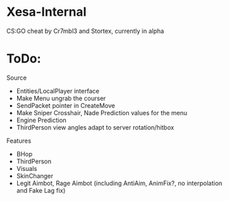 # Xesa-Internal
CS:GO cheat by Cr7mbl3 and Stortex, currently in alpha

# ToDo:

Source
- Entities/LocalPlayer interface
- Make Menu ungrab the courser
- SendPacket pointer in CreateMove
- Make Sniper Crosshair, Nade Prediction values for the menu
- Engine Prediction
- ThirdPerson view angles adapt to server rotation/hitbox

Features
- BHop 
- ThirdPerson
- Visuals
- SkinChanger
- Legit Aimbot, Rage Aimbot (including AntiAim, AnimFix?, no interpolation and Fake Lag fix)
